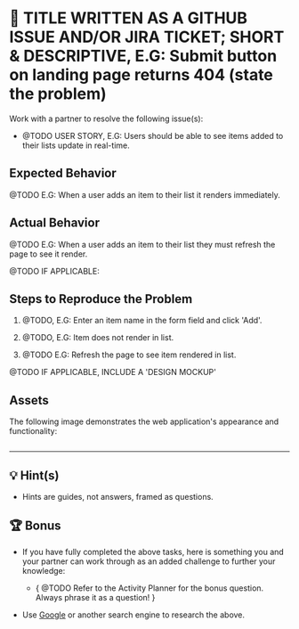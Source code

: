 # 🐛 TITLE WRITTEN AS A GITHUB ISSUE AND/OR JIRA TICKET; SHORT & DESCRIPTIVE, E.G: Submit button on landing page returns 404 (state the problem)

Work with a partner to resolve the following issue(s):

* @TODO USER STORY, E.G: Users should be able to see items added to their lists update in real-time.

## Expected Behavior

@TODO E.G: When a user adds an item to their list it renders immediately. 

## Actual Behavior

@TODO E.G: When a user adds an item to their list they must refresh the page to see it render.


@TODO IF APPLICABLE: 
## Steps to Reproduce the Problem

1. @TODO, E.G: Enter an item name in the form field and click 'Add'. 

2. @TODO, E.G: Item does not render in list. 

3. @TODO E.G: Refresh the page to see item rendered in list.

@TODO IF APPLICABLE, INCLUDE A 'DESIGN MOCKUP' 
## Assets

The following image demonstrates the web application's appearance and functionality:

![]()

---

## 💡 Hint(s)

* Hints are guides, not answers, framed as questions. 

## 🏆 Bonus

* If you have fully completed the above tasks, here is something you and your partner can work through as an added challenge to further your knowledge:

  * { @TODO Refer to the Activity Planner for the bonus question. Always phrase it as a question! }

* Use [Google](https://www.google.com) or another search engine to research the above.